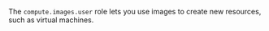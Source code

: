 The `compute.images.user` role lets you use images to create new resources, such as virtual machines.